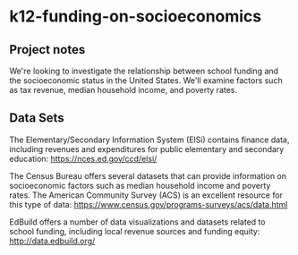 # k12-funding-on-socioeconomics

## Project notes
We're looking to investigate the relationship between school funding and the socioeconomic status in the United States. We'll examine factors such as tax revenue, median household income, and poverty rates.

## Data Sets
The Elementary/Secondary Information System (ElSi) contains finance data, including revenues and expenditures for public elementary and secondary education:
https://nces.ed.gov/ccd/elsi/

The Census Bureau offers several datasets that can provide information on socioeconomic factors such as median household income and poverty rates. The American Community Survey (ACS) is an excellent resource for this type of data:
https://www.census.gov/programs-surveys/acs/data.html

EdBuild offers a number of data visualizations and datasets related to school funding, including local revenue sources and funding equity:
http://data.edbuild.org/
